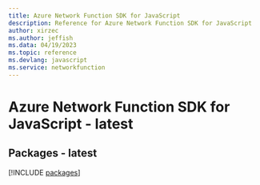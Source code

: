 ```yaml
---
title: Azure Network Function SDK for JavaScript
description: Reference for Azure Network Function SDK for JavaScript
author: xirzec
ms.author: jeffish
ms.data: 04/19/2023
ms.topic: reference
ms.devlang: javascript
ms.service: networkfunction
---
```

# Azure Network Function SDK for JavaScript - latest
## Packages - latest
[!INCLUDE [packages](network-function-index.md)]